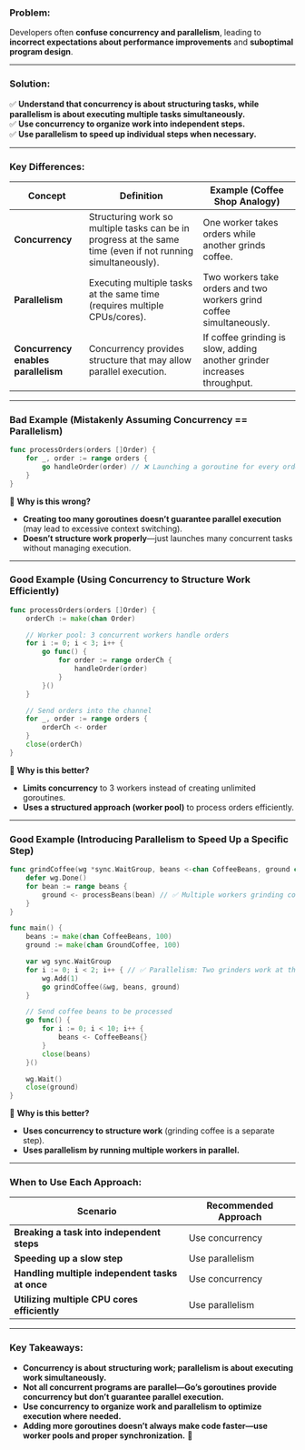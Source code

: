 ### **Problem:**

Developers often **confuse concurrency and parallelism**, leading to **incorrect expectations about performance improvements** and **suboptimal program design**.

---

### **Solution:**

✅ **Understand that concurrency is about structuring tasks, while parallelism is about executing multiple tasks simultaneously.**  
✅ **Use concurrency to organize work into independent steps.**  
✅ **Use parallelism to speed up individual steps when necessary.**

---

### **Key Differences:**

|**Concept**|**Definition**|**Example (Coffee Shop Analogy)**|
|---|---|---|
|**Concurrency**|Structuring work so multiple tasks can be in progress at the same time (even if not running simultaneously).|One worker takes orders while another grinds coffee.|
|**Parallelism**|Executing multiple tasks at the same time (requires multiple CPUs/cores).|Two workers take orders and two workers grind coffee simultaneously.|
|**Concurrency enables parallelism**|Concurrency provides structure that may allow parallel execution.|If coffee grinding is slow, adding another grinder increases throughput.|

---

### **Bad Example (Mistakenly Assuming Concurrency == Parallelism)**

```go
func processOrders(orders []Order) {
	for _, order := range orders {
		go handleOrder(order) // ❌ Launching a goroutine for every order
	}
}
```

🔴 **Why is this wrong?**

- **Creating too many goroutines doesn’t guarantee parallel execution** (may lead to excessive context switching).
- **Doesn’t structure work properly**—just launches many concurrent tasks without managing execution.

---

### **Good Example (Using Concurrency to Structure Work Efficiently)**

```go
func processOrders(orders []Order) {
	orderCh := make(chan Order)

	// Worker pool: 3 concurrent workers handle orders
	for i := 0; i < 3; i++ {
		go func() {
			for order := range orderCh {
				handleOrder(order)
			}
		}()
	}

	// Send orders into the channel
	for _, order := range orders {
		orderCh <- order
	}
	close(orderCh)
}
```

🔵 **Why is this better?**

- **Limits concurrency** to 3 workers instead of creating unlimited goroutines.
- **Uses a structured approach (worker pool)** to process orders efficiently.

---

### **Good Example (Introducing Parallelism to Speed Up a Specific Step)**

```go
func grindCoffee(wg *sync.WaitGroup, beans <-chan CoffeeBeans, ground chan<- GroundCoffee) {
	defer wg.Done()
	for bean := range beans {
		ground <- processBeans(bean) // ✅ Multiple workers grinding coffee
	}
}

func main() {
	beans := make(chan CoffeeBeans, 100)
	ground := make(chan GroundCoffee, 100)

	var wg sync.WaitGroup
	for i := 0; i < 2; i++ { // ✅ Parallelism: Two grinders work at the same time
		wg.Add(1)
		go grindCoffee(&wg, beans, ground)
	}

	// Send coffee beans to be processed
	go func() {
		for i := 0; i < 10; i++ {
			beans <- CoffeeBeans{}
		}
		close(beans)
	}()

	wg.Wait()
	close(ground)
}
```

🔵 **Why is this better?**

- **Uses concurrency to structure work** (grinding coffee is a separate step).
- **Uses parallelism by running multiple workers in parallel.**

---

### **When to Use Each Approach:**

|**Scenario**|**Recommended Approach**|
|---|---|
|**Breaking a task into independent steps**|Use concurrency|
|**Speeding up a slow step**|Use parallelism|
|**Handling multiple independent tasks at once**|Use concurrency|
|**Utilizing multiple CPU cores efficiently**|Use parallelism|

---

### **Key Takeaways:**

- **Concurrency is about structuring work; parallelism is about executing work simultaneously.**
- **Not all concurrent programs are parallel—Go’s goroutines provide concurrency but don’t guarantee parallel execution.**
- **Use concurrency to organize work and parallelism to optimize execution where needed.**
- **Adding more goroutines doesn’t always make code faster—use worker pools and proper synchronization.** 🚀